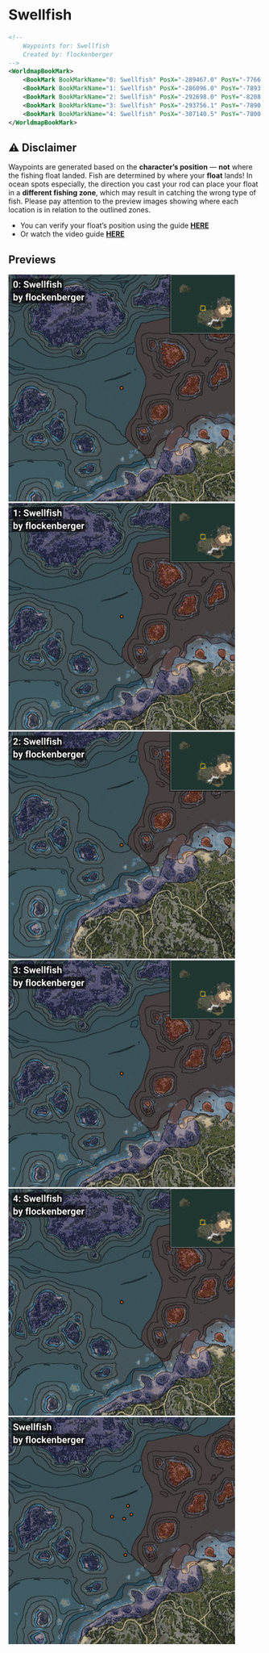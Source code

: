 # Swellfish
```xml
<!--
    Waypoints for: Swellfish
    Created by: flockenberger
-->
<WorldmapBookMark>
    <BookMark BookMarkName="0: Swellfish" PosX="-289467.0" PosY="-7766.0" PosZ="233299.0" />
    <BookMark BookMarkName="1: Swellfish" PosX="-286096.0" PosY="-7893.0" PosZ="223866.0" />
    <BookMark BookMarkName="2: Swellfish" PosX="-292698.0" PosY="-8208.0" PosZ="180080.0" />
    <BookMark BookMarkName="3: Swellfish" PosX="-293756.1" PosY="-7890.073" PosZ="219453.86" />
    <BookMark BookMarkName="4: Swellfish" PosX="-307140.5" PosY="-7800.222" PosZ="221390.97" />
</WorldmapBookMark>
```

## ⚠️ Disclaimer
Waypoints are generated based on the __**character’s position**__ — __not__ where the fishing float landed.
Fish are determined by where your **float** lands!
In ocean spots especially, the direction you cast your rod can place your float in a **different fishing zone**, which may result in catching the wrong type of fish.
Please pay attention to the preview images showing where each location is in relation to the outlined zones.

- You can verify your float’s position using the guide [**HERE**](https://flockenberger.github.io/bdo-fish-position/)
- Or watch the video guide [**HERE**](https://youtu.be/t-VXcRoNojk)

## Previews
<img src="./Swellfish_0_Preview.webp" width="450"/> <img src="./Swellfish_1_Preview.webp" width="450"/> <img src="./Swellfish_2_Preview.webp" width="450"/> <img src="./Swellfish_3_Preview.webp" width="450"/> <img src="./Swellfish_4_Preview.webp" width="450"/> <img src="./Swellfish_Preview.webp" width="450"/> 